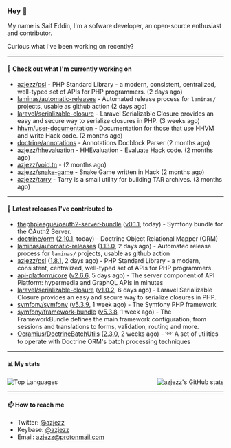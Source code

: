 ### Hey 👋

My name is Saif Eddin, I'm a sofware developer, an open-source enthusiast and contributor.

Curious what I've been working on recently?

---

#### 👷 Check out what I'm currently working on

- [azjezz/psl](https://github.com/azjezz/psl) - PHP Standard Library - a modern, consistent, centralized, well-typed set of APIs for PHP programmers. (2 days ago)
- [laminas/automatic-releases](https://github.com/laminas/automatic-releases) - Automated release process for `laminas/` projects, usable as github action (2 days ago)
- [laravel/serializable-closure](https://github.com/laravel/serializable-closure) - Laravel Serializable Closure provides an easy and secure way to serialize closures in PHP. (3 weeks ago)
- [hhvm/user-documentation](https://github.com/hhvm/user-documentation) - Documentation for those that use HHVM and write Hack code. (2 months ago)
- [doctrine/annotations](https://github.com/doctrine/annotations) - Annotations Docblock Parser (2 months ago)
- [azjezz/hhevaluation](https://github.com/azjezz/hhevaluation) - HHEvaluation - Evaluate Hack code. (2 months ago)
- [azjezz/void.tn](https://github.com/azjezz/void.tn) -  (2 months ago)
- [azjezz/snake-game](https://github.com/azjezz/snake-game) - Snake Game written in Hack (2 months ago)
- [azjezz/tarry](https://github.com/azjezz/tarry) - Tarry is a small utility for building TAR archives. (3 months ago)

---

#### 🔭 Latest releases I've contributed to

- [thephpleague/oauth2-server-bundle](https://github.com/thephpleague/oauth2-server-bundle) ([v0.1.1](https://github.com/thephpleague/oauth2-server-bundle/releases/tag/v0.1.1), today) - Symfony bundle for the OAuth2 Server.
- [doctrine/orm](https://github.com/doctrine/orm) ([2.10.1](https://github.com/doctrine/orm/releases/tag/2.10.1), today) - Doctrine Object Relational Mapper (ORM)
- [laminas/automatic-releases](https://github.com/laminas/automatic-releases) ([1.13.0](https://github.com/laminas/automatic-releases/releases/tag/1.13.0), 2 days ago) - Automated release process for `laminas/` projects, usable as github action
- [azjezz/psl](https://github.com/azjezz/psl) ([1.8.1](https://github.com/azjezz/psl/releases/tag/1.8.1), 2 days ago) - PHP Standard Library - a modern, consistent, centralized, well-typed set of APIs for PHP programmers.
- [api-platform/core](https://github.com/api-platform/core) ([v2.6.6](https://github.com/api-platform/core/releases/tag/v2.6.6), 5 days ago) - The server component of API Platform: hypermedia and GraphQL APIs in minutes
- [laravel/serializable-closure](https://github.com/laravel/serializable-closure) ([v1.0.2](https://github.com/laravel/serializable-closure/releases/tag/v1.0.2), 6 days ago) - Laravel Serializable Closure provides an easy and secure way to serialize closures in PHP.
- [symfony/symfony](https://github.com/symfony/symfony) ([v5.3.9](https://github.com/symfony/symfony/releases/tag/v5.3.9), 1 week ago) - The Symfony PHP framework
- [symfony/framework-bundle](https://github.com/symfony/framework-bundle) ([v5.3.8](https://github.com/symfony/framework-bundle/releases/tag/v5.3.8), 1 week ago) - The FrameworkBundle defines the main framework configuration, from sessions and translations to forms, validation, routing and more.
- [Ocramius/DoctrineBatchUtils](https://github.com/Ocramius/DoctrineBatchUtils) ([2.3.0](https://github.com/Ocramius/DoctrineBatchUtils/releases/tag/2.3.0), 2 weeks ago) - :loop: A set of utilities to operate with Doctrine ORM&#39;s batch processing techniques

---

#### 📊 My stats

<img align="right" alt="azjezz's GitHub stats" src="https://github-readme-stats.vercel.app/api?username=azjezz&count_private=1&show_icons=true&" />

![Top Languages](https://github-readme-stats.vercel.app/api/top-langs/?username=azjezz)

---

#### 📫 How to reach me

- Twitter: [@azjezz](https://twitter.com/azjezz)
- Keybase: [@azjezz](https://keybase.io/azjezz)
- Email: [azjezz@protonmail.com](mailto://azjezz@protonmail.com)
